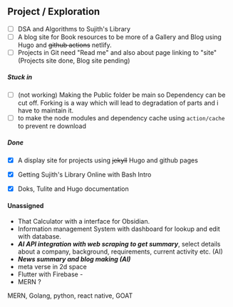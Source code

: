 
## Project / Exploration

- [ ] DSA and Algorithms to Sujith's Library
- [ ] A blog site for Book resources to be more of a Gallery and Blog using Hugo and ~~github actions~~ netlify.
- [ ] Projects in Git need "Read me" and also about page linking to "site" (Projects site done, Blog site pending) 
##### Stuck in
- [ ] (not working) Making the Public folder be main so Dependency can be cut off. Forking is a way which will lead to degradation of parts and i have to maintain it.
- [ ] to make the node modules and dependency cache using `action/cache` to prevent re download
##### Done
- [x] A display site for projects using ~~jekyll~~  Hugo and github pages
- [x] Getting Sujith's Library Online with Bash Intro
- [x] Doks, Tulite and Hugo documentation


#### Unassigned
* That Calculator with a interface for Obsidian.
* Information management System with dashboard for lookup and edit with database.
* ***AI API integration with web scraping to get summary***, select details about a company, background, requirements, current activity etc. (AI)
* ***News summary and blog making (AI)***
* meta verse in 2d space
* Flutter with Firebase - 
* MERN ?


MERN, Golang, python, react native, GOAT